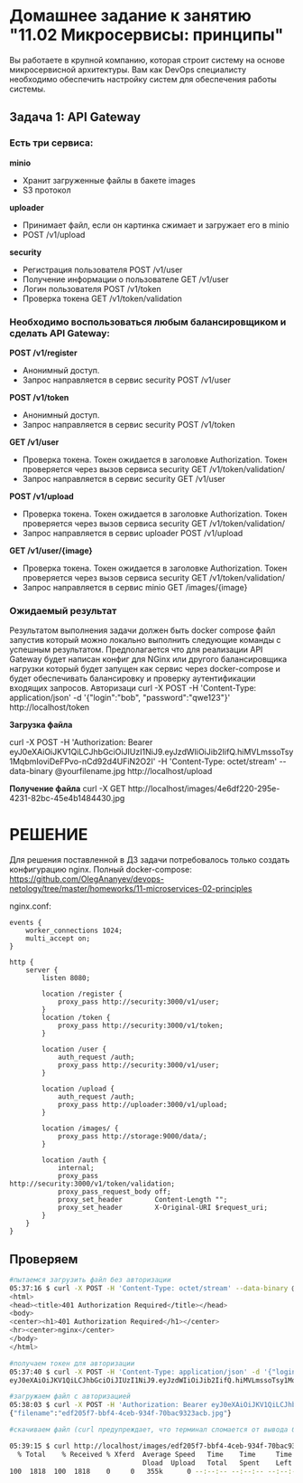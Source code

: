 
# Домашнее задание к занятию "11.02 Микросервисы: принципы"

Вы работаете в крупной компанию, которая строит систему на основе микросервисной архитектуры.
Вам как DevOps специалисту необходимо обеспечить настройку систем для обеспечения работы системы.


## Задача 1: API Gateway

### Есть три сервиса:

**minio**
- Хранит загруженные файлы в бакете images
- S3 протокол

**uploader**
- Принимает файл, если он картинка сжимает и загружает его в minio
- POST /v1/upload

**security**
- Регистрация пользователя POST /v1/user
- Получение информации о пользователе GET /v1/user
- Логин пользователя POST /v1/token
- Проверка токена GET /v1/token/validation

### Необходимо воспользоваться любым балансировщиком и сделать API Gateway:

**POST /v1/register**
- Анонимный доступ.
- Запрос направляется в сервис security POST /v1/user

**POST /v1/token**
- Анонимный доступ.
- Запрос направляется в сервис security POST /v1/token

**GET /v1/user**
- Проверка токена. Токен ожидается в заголовке Authorization. Токен проверяется через вызов сервиса security GET /v1/token/validation/
- Запрос направляется в сервис security GET /v1/user

**POST /v1/upload**
- Проверка токена. Токен ожидается в заголовке Authorization. Токен проверяется через вызов сервиса security GET /v1/token/validation/
- Запрос направляется в сервис uploader POST /v1/upload

**GET /v1/user/{image}**
- Проверка токена. Токен ожидается в заголовке Authorization. Токен проверяется через вызов сервиса security GET /v1/token/validation/
- Запрос направляется в сервис minio  GET /images/{image}

### Ожидаемый результат

Результатом выполнения задачи должен быть docker compose файл запустив который можно локально выполнить следующие команды с успешным результатом.
Предполагается что для реализации API Gateway будет написан конфиг для NGinx или другого балансировщика нагрузки который будет запущен как сервис через docker-compose и будет обеспечивать балансировку и проверку аутентификации входящих запросов.
Авторизаци
curl -X POST -H 'Content-Type: application/json' -d '{"login":"bob", "password":"qwe123"}' http://localhost/token

**Загрузка файла**

curl -X POST -H 'Authorization: Bearer eyJ0eXAiOiJKV1QiLCJhbGciOiJIUzI1NiJ9.eyJzdWIiOiJib2IifQ.hiMVLmssoTsy1MqbmIoviDeFPvo-nCd92d4UFiN2O2I' -H 'Content-Type: octet/stream' --data-binary @yourfilename.jpg http://localhost/upload

**Получение файла**
curl -X GET http://localhost/images/4e6df220-295e-4231-82bc-45e4b1484430.jpg

# РЕШЕНИЕ
Для решения поставленной в ДЗ задачи потребовалось только создать конфигурацию nginx.
Полный docker-compose: https://github.com/OlegAnanyev/devops-netology/tree/master/homeworks/11-microservices-02-principles

nginx.conf:
```
events {
    worker_connections 1024;
    multi_accept on;
}

http {
    server {
        listen 8080;

        location /register {
            proxy_pass http://security:3000/v1/user;
        }
        location /token {
            proxy_pass http://security:3000/v1/token;
        }

        location /user {
            auth_request /auth;            
            proxy_pass http://security:3000/v1/user;
        }

        location /upload {
            auth_request /auth;
            proxy_pass http://uploader:3000/v1/upload;
        }   

        location /images/ {
            proxy_pass http://storage:9000/data/;
        }

        location /auth {
            internal;
            proxy_pass              http://security:3000/v1/token/validation;
            proxy_pass_request_body off;
            proxy_set_header        Content-Length "";
            proxy_set_header        X-Original-URI $request_uri;
        }               
    }
}
```

## Проверяем
```bash
#пытаемся загрузить файл без авторизации
05:37:16 $ curl -X POST -H 'Content-Type: octet/stream' --data-binary @1.jpg http://localhost/upload
<html>
<head><title>401 Authorization Required</title></head>
<body>
<center><h1>401 Authorization Required</h1></center>
<hr><center>nginx</center>
</body>
</html>

#получаем токен для авторизации
05:37:40 $ curl -X POST -H 'Content-Type: application/json' -d '{"login":"bob", "password":"qwe123"}' http://localhost/token
eyJ0eXAiOiJKV1QiLCJhbGciOiJIUzI1NiJ9.eyJzdWIiOiJib2IifQ.hiMVLmssoTsy1MqbmIoviDeFPvo-nCd92d4UFiN2O2I

#загружаем файл с авторизацией
05:38:03 $ curl -X POST -H 'Authorization: Bearer eyJ0eXAiOiJKV1QiLCJhbGciOiJIUzI1NiJ9.eyJzdWIiOiJib2IifQ.hiMVLmssoTsy1MqbmIoviDeFPvo-nCd92d4UFiN2O2I' -H 'Content-Type: octet/stream' --data-binary @1.jpg http://localhost/upload
{"filename":"edf205f7-bbf4-4ceb-934f-70bac9323acb.jpg"}

#скачиваем файл (curl предупреждает, что терминал сломается от вывода бинарного файла, но можем всё-таки рискнуть, добавив в конце  --output -)

05:39:15 $ curl http://localhost/images/edf205f7-bbf4-4ceb-934f-70bac9323acb.jpg > edf205f7-bbf4-4ceb-934f-70bac9323acb.jpg
  % Total    % Received % Xferd  Average Speed   Time    Time     Time  Current
                                 Dload  Upload   Total   Spent    Left  Speed
100  1818  100  1818    0     0   355k      0 --:--:-- --:--:-- --:--:--  355k
```

